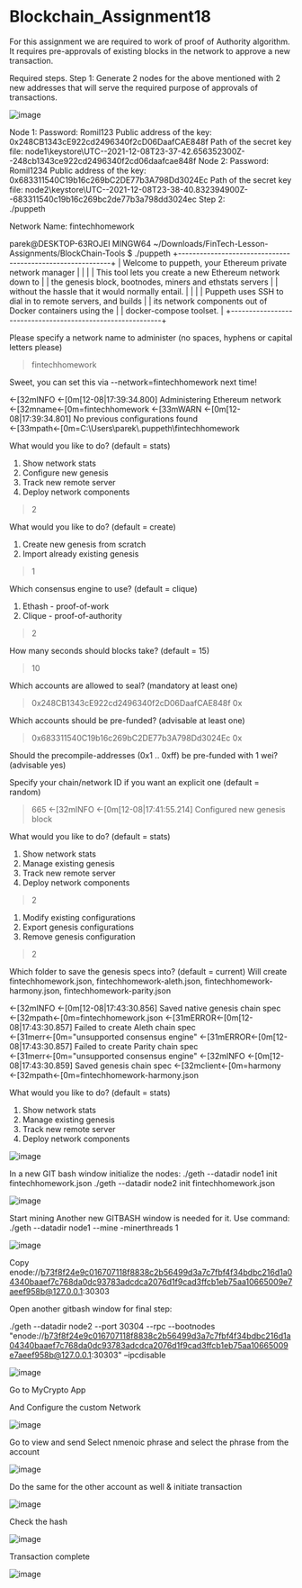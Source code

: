 # Blockchain_Assignment18
For this assignment we are required to work of proof of Authority algorithm. It requires pre-approvals of existing blocks in the network to approve a new transaction. 

Required steps. 
Step 1:
Generate 2 nodes for the above mentioned with 2 new addresses that will serve the required purpose of approvals of transactions. 
 

![image](https://user-images.githubusercontent.com/87787282/145321349-baa7c005-b385-4f6c-96eb-c19293343209.png)






Node 1: 
Password: Romil123
Public address of the key:   0x248CB1343cE922cd2496340f2cD06DaafCAE848f
Path of the secret key file: node1\keystore\UTC--2021-12-08T23-37-42.656352300Z--248cb1343ce922cd2496340f2cd06daafcae848f 
Node 2:
Password: Romil1234
Public address of the key:   0x683311540C19b16c269bC2DE77b3A798Dd3024Ec
Path of the secret key file: node2\keystore\UTC--2021-12-08T23-38-40.832394900Z--683311540c19b16c269bc2de77b3a798dd3024ec Step 2:  
./puppeth

Network Name: fintechhomework

parek@DESKTOP-63ROJEI MINGW64 ~/Downloads/FinTech-Lesson-Assignments/BlockChain-Tools
$ ./puppeth
+-----------------------------------------------------------+
| Welcome to puppeth, your Ethereum private network manager |
|                                                           |
| This tool lets you create a new Ethereum network down to  |
| the genesis block, bootnodes, miners and ethstats servers |
| without the hassle that it would normally entail.         |
|                                                           |
| Puppeth uses SSH to dial in to remote servers, and builds |
| its network components out of Docker containers using the |
| docker-compose toolset.                                   |
+-----------------------------------------------------------+

Please specify a network name to administer (no spaces, hyphens or capital letters please)
> fintechhomework

Sweet, you can set this via --network=fintechhomework next time!

←[32mINFO ←[0m[12-08|17:39:34.800] Administering Ethereum network           ←[32mname←[0m=fintechhomework
←[33mWARN ←[0m[12-08|17:39:34.801] No previous configurations found         ←[33mpath←[0m=C:\\Users\\parek\\.puppeth\\fintechhomework

What would you like to do? (default = stats)
 1. Show network stats
 2. Configure new genesis
 3. Track new remote server
 4. Deploy network components
> 2

What would you like to do? (default = create)
 1. Create new genesis from scratch
 2. Import already existing genesis
> 1

Which consensus engine to use? (default = clique)
 1. Ethash - proof-of-work
 2. Clique - proof-of-authority
> 2

How many seconds should blocks take? (default = 15)
> 10

Which accounts are allowed to seal? (mandatory at least one)
> 0x248CB1343cE922cd2496340f2cD06DaafCAE848f
> 0x

Which accounts should be pre-funded? (advisable at least one)
> 0x683311540C19b16c269bC2DE77b3A798Dd3024Ec
> 0x

Should the precompile-addresses (0x1 .. 0xff) be pre-funded with 1 wei? (advisable yes)
>

Specify your chain/network ID if you want an explicit one (default = random)
> 665
←[32mINFO ←[0m[12-08|17:41:55.214] Configured new genesis block

What would you like to do? (default = stats)
 1. Show network stats
 2. Manage existing genesis
 3. Track new remote server
 4. Deploy network components
> 2

 1. Modify existing configurations
 2. Export genesis configurations
 3. Remove genesis configuration
> 2

Which folder to save the genesis specs into? (default = current)
  Will create fintechhomework.json, fintechhomework-aleth.json, fintechhomework-harmony.json, fintechhomework-parity.json
>
←[32mINFO ←[0m[12-08|17:43:30.856] Saved native genesis chain spec          ←[32mpath←[0m=fintechhomework.json
←[31mERROR←[0m[12-08|17:43:30.857] Failed to create Aleth chain spec        ←[31merr←[0m="unsupported consensus engine"
←[31mERROR←[0m[12-08|17:43:30.857] Failed to create Parity chain spec       ←[31merr←[0m="unsupported consensus engine"
←[32mINFO ←[0m[12-08|17:43:30.859] Saved genesis chain spec                 ←[32mclient←[0m=harmony ←[32mpath←[0m=fintechhomework-harmony.json

What would you like to do? (default = stats)
 1. Show network stats
 2. Manage existing genesis
 3. Track new remote server
 4. Deploy network components


![image](https://user-images.githubusercontent.com/87787282/145322541-9b1ac7e8-8dc9-4794-ac05-ef749f82a469.png)

 


In a new GIT bash window initialize the  nodes:
./geth --datadir node1 init fintechhomework.json
./geth --datadir node2 init fintechhomework.json


 
![image](https://user-images.githubusercontent.com/87787282/145322558-c159ea9c-9d32-40e5-b893-0196ed1eb0cb.png)





Start mining
Another new GITBASH window is needed for it.
Use command: 
./geth --datadir node1 --mine -minerthreads 1
 
![image](https://user-images.githubusercontent.com/87787282/145322741-300d5bcc-6298-4126-94d5-ceedaf50ad31.png)


Copy 
enode://b73f8f24e9c016707118f8838c2b56499d3a7c7fbf4f34bdbc216d1a04340baaef7c768da0dc93783adcdca2076d1f9cad3ffcb1eb75aa10665009e7aeef958b@127.0.0.1:30303

Open another gitbash window for final step: 

./geth --datadir node2 --port 30304 --rpc --bootnodes "enode://b73f8f24e9c016707118f8838c2b56499d3a7c7fbf4f34bdbc216d1a04340baaef7c768da0dc93783adcdca2076d1f9cad3ffcb1eb75aa10665009e7aeef958b@127.0.0.1:30303" –ipcdisable

 
![image](https://user-images.githubusercontent.com/87787282/145322766-96df22ac-a88d-4363-bcea-9e00e3526bdb.png)



Go to MyCrypto App 

And Configure the custom Network

 


![image](https://user-images.githubusercontent.com/87787282/145322962-5f6c066d-83aa-42a6-ab01-5a6678b28a00.png)








Go to view and send 
Select nmenoic phrase and select the phrase from the account 

![image](https://user-images.githubusercontent.com/87787282/145322796-5ce81073-a52d-44fd-8bb0-81dae01e344c.png)

 

Do the same for the other account as well & initiate transaction

 ![image](https://user-images.githubusercontent.com/87787282/145322843-23c71229-e46c-4db9-b839-9cbf1e2a00c6.png)


Check the hash 

![image](https://user-images.githubusercontent.com/87787282/145322862-db78c86b-2bc0-4146-a855-0c9d064aaf29.png)

 


Transaction complete

![image](https://user-images.githubusercontent.com/87787282/145323068-bd4c6593-481a-43b4-a81b-775266f097e5.png)

 
